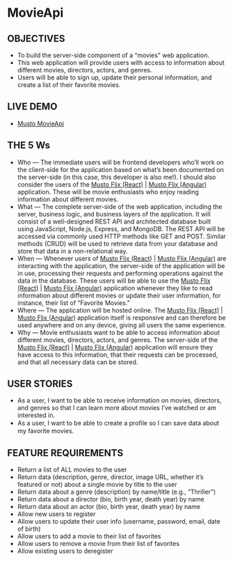 # MovieApi

## OBJECTIVES

- To build the server-side component of a “movies” web application.
- This web application will provide users with access to information about different movies, directors, actors, and genres.
- Users will be able to sign up, update their personal information, and create a list of their favorite movies.

## LIVE DEMO
- [Musto MovieApi](https://musto-movie-api-vf0k.onrender.com/)

## THE 5 Ws

- Who — The immediate users will be frontend developers who’ll work on the client-side for the application based on what’s been documented on the server-side (in this case, this developer is also me!). I should also consider the users of the [Musto Flix (React)](https://mustafa-sarshar.github.io/musto-flix-react/) | [Musto Flix (Angular)](https://mustafa-sarshar.github.io/musto-flix-angular) application. These will be movie enthusiasts who enjoy reading information about different movies.
- What — The complete server-side of the web application, including the server, business logic, and business layers of the application. It will consist of a well-designed REST API and architected database built using JavaScript, Node.js, Express, and MongoDB. The REST API will be accessed via commonly used HTTP methods like GET and POST. Similar methods (CRUD) will be used to retrieve data from your database and store that data in a non-relational way.
- When — Whenever users of [Musto Flix (React)](https://mustafa-sarshar.github.io/musto-flix-react/) | [Musto Flix (Angular)](https://mustafa-sarshar.github.io/musto-flix-angular)  are interacting with the application, the server-side of the application will be in use, processing their requests and performing operations against the data in the database. These users will be able to use the [Musto Flix (React)](https://mustafa-sarshar.github.io/musto-flix-react/) | [Musto Flix (Angular)](https://mustafa-sarshar.github.io/musto-flix-angular)  application whenever they like to read information about different movies or update their user information, for instance, their list of “Favorite Movies.”
- Where — The application will be hosted online. The [Musto Flix (React)](https://mustafa-sarshar.github.io/musto-flix-react/) | [Musto Flix (Angular)](https://mustafa-sarshar.github.io/musto-flix-angular)  application itself is responsive and
  can therefore be used anywhere and on any device, giving all users the same experience.
- Why — Movie enthusiasts want to be able to access information about different movies, directors, actors, and genres. The server-side of the [Musto Flix (React)](https://mustafa-sarshar.github.io/musto-flix-react/) | [Musto Flix (Angular)](https://mustafa-sarshar.github.io/musto-flix-angular)  application will ensure they have access to this information, that their requests can be processed, and that all necessary data can be stored.

## USER STORIES

- As a user, I want to be able to receive information on movies, directors, and genres so that I can learn more about movies I’ve watched or am interested in.
- As a user, I want to be able to create a proﬁle so I can save data about my favorite movies.

## FEATURE REQUIREMENTS

- Return a list of ALL movies to the user
- Return data (description, genre, director, image URL, whether it’s featured or not) about a single movie by title to the user
- Return data about a genre (description) by name/title (e.g., “Thriller”)
- Return data about a director (bio, birth year, death year) by name
- Return data about an actor (bio, birth year, death year) by name
- Allow new users to register
- Allow users to update their user info (username, password, email, date of birth)
- Allow users to add a movie to their list of favorites
- Allow users to remove a movie from their list of favorites
- Allow existing users to deregister
